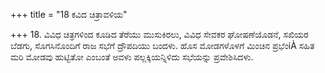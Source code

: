+++
title = "18 ಕವಿದ ಚಿತ್ರಾವಳಿಯ"

+++
18. ವಿವಿಧ ಚಿತ್ರಗಳಿಂದ ಕೂಡಿದ ತೆರೆಯು ಮುಸುಕಿರಲು,  ವಿವಿಧ ಸೇವಕರ ಘೋಷಣೆಯೊಡನೆ, ಸಖಿಯರ ಬೆಡಗು, ಸೊಗಸಿನೊಂದಿಗೆ ರಾಜ ಸಭೆಗೆ ದ್ರೌಪದಿಯು ಬಂದಳು. ಹೊಸ ಮೋಡಗಳೊಳಗೆ ಮಿಂಚಿನ ಪ್ರಭೆಂiÀ ಸಹಿತ ಮರಿ ಮೋಡವು ಹುಟ್ಟಿತೋ ಎಂಬಂತೆ ಅವಳು ಪಲ್ಲಕ್ಕಿಯನ್ನಿಳಿದು ಸಭೆಯನ್ನು ಪ್ರವೇಶಿಸಿದಳು.